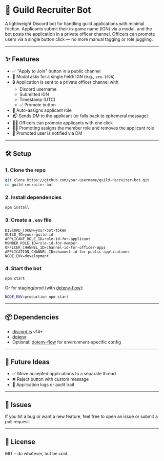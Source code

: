 # 🤖 Guild Recruiter Bot

A lightweight Discord bot for handling guild applications with minimal friction. Applicants submit their in-game name (IGN) via a modal, and the bot posts the application in a private officer channel. Officers can promote users via a single button click — no more manual tagging or role juggling.

---

## ✨ Features

- ✅ "Apply to Join" button in a public channel
- 📝 Modal asks for a single field: IGN (e.g., `zeo.1026`)
- 🔒 Application is sent to a private officer channel with:
  - Discord username
  - Submitted IGN
  - Timestamp (UTC)
  - ✅ Promote button
- 🤖 Auto-assigns applicant role
- 📬 Sends DM to the applicant (or falls back to ephemeral message)
- 👮‍♂️ Officers can promote applicants with one click
- 🧙‍♂️ Promoting assigns the member role and removes the applicant role
- 💌 Promoted user is notified via DM

---

## 🛠 Setup

### 1. Clone the repo

```bash
git clone https://github.com/your-username/guild-recruiter-bot.git
cd guild-recruiter-bot
```

### 2. Install dependencies

```bash
npm install
```

### 3. Create a `.env` file

```env
DISCORD_TOKEN=your-bot-token
GUILD_ID=your-guild-id
APPLICANT_ROLE_ID=role-id-for-applicant
MEMBER_ROLE_ID=role-id-for-member
OFFICER_CHANNEL_ID=channel-id-for-officer-apps
APPLICATION_CHANNEL_ID=channel-id-for-public-applications
NODE_ENV=development
```

### 4. Start the bot

```bash
npm start
```

Or for staging/prod (with [dotenv-flow](https://www.npmjs.com/package/dotenv-flow)):

```bash
NODE_ENV=production npm start
```

---

## 📦 Dependencies

- [discord.js](https://discord.js.org/) v14+
- [dotenv](https://www.npmjs.com/package/dotenv)
- Optional: [dotenv-flow](https://www.npmjs.com/package/dotenv-flow) for environment-specific config

---

## 🧼 Future Ideas

- ✅ Move accepted applications to a separate thread
- ❌ Reject button with custom message
- 📜 Application logs or audit trail

---

## 🐛 Issues

If you hit a bug or want a new feature, feel free to open an issue or submit a pull request.

---

## 📜 License

MIT – do whatever, but be cool.
